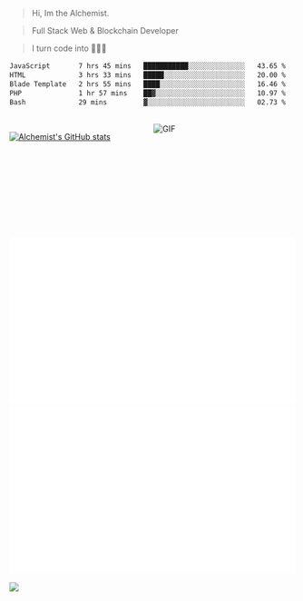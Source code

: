 > Hi, Im the Alchemist.

> Full Stack Web & Blockchain Developer

> I turn code into 💎💎💎

<!--START_SECTION:waka-->
```text
JavaScript       7 hrs 45 mins   ███████████░░░░░░░░░░░░░░   43.65 % 
HTML             3 hrs 33 mins   █████░░░░░░░░░░░░░░░░░░░░   20.00 % 
Blade Template   2 hrs 55 mins   ████░░░░░░░░░░░░░░░░░░░░░   16.46 % 
PHP              1 hr 57 mins    ██▓░░░░░░░░░░░░░░░░░░░░░░   10.97 % 
Bash             29 mins         ▓░░░░░░░░░░░░░░░░░░░░░░░░   02.73 % 
```
<!--END_SECTION:waka-->


<br />

<img align="right" alt="GIF" src="https://user-images.githubusercontent.com/5355808/139111924-210cc6fa-9fb1-4dac-929d-6324a5836a92.gif" width="250" height="200" />

[![Alchemist's GitHub stats](https://github-readme-stats.vercel.app/api?username=DrMaxis&show_icons=true&theme=outrun&count_private=true)](#)

![](https://raw.githubusercontent.com/DrMaxis/github-stats-transparent/output/generated/overview.svg)
![](https://raw.githubusercontent.com/DrMaxis/github-stats-transparent/output/generated/languages.svg)

 
<a href="https://count.getloli.com/"><img src="https://count.getloli.com/get/@:maxis-the-alchemist?theme=rule34"></a>
<!-- https://count.getloli.com/get/@alchemist?theme=rule34 -->
<br>


